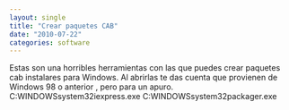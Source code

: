 ```yaml
---
layout: single
title: "Crear paquetes CAB"
date: "2010-07-22"
categories: software
---
```


Estas son una horribles herramientas con las que puedes crear paquetes cab instalares para Windows. Al abrirlas te das cuenta que provienen de Windows 98 o anterior , pero para un apuro. C:WINDOWSsystem32iexpress.exe C:WINDOWSsystem32packager.exe
